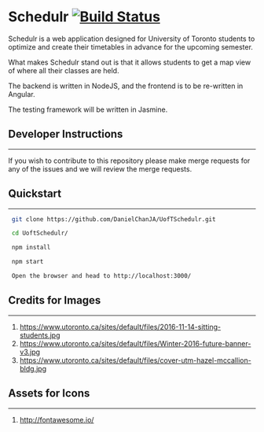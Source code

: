 # Schedulr [![Build Status](https://travis-ci.org/DanielChanJA/UofTSchedulr.svg?branch=master)](https://travis-ci.org/DanielChanJA/UofTSchedulr)
Schedulr is a web application designed for University of Toronto students to optimize and create their timetables in advance for the upcoming semester.

What makes Schedulr stand out is that it allows students to get a map view of where all their classes are held.

The backend is written in NodeJS, and the frontend is to be re-written in Angular.

The testing framework will be written in Jasmine.

## Developer Instructions
---
If you wish to contribute to this repository please make merge requests for any of the issues and we will review the merge requests.

## Quickstart
---
```bash
 git clone https://github.com/DanielChanJA/UofTSchedulr.git

 cd UoftSchedulr/

 npm install

 npm start

 Open the browser and head to http://localhost:3000/
 ```

## Credits for Images
---
1. https://www.utoronto.ca/sites/default/files/2016-11-14-sitting-students.jpg
2. https://www.utoronto.ca/sites/default/files/Winter-2016-future-banner-v3.jpg
3. https://www.utoronto.ca/sites/default/files/cover-utm-hazel-mccallion-bldg.jpg

## Assets for Icons
---
1. http://fontawesome.io/
